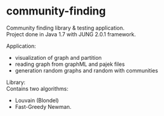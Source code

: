 community-finding
=================

Community finding library &amp; testing application.  
Project done in Java 1.7 with JUNG 2.0.1 framework.

Application:
* visualization of graph and partition
* reading graph from graphML and pajek files
* generation random graphs and random with communities

Library:  
Contains two algorithms:
* Louvain (Blondel)
* Fast-Greedy Newman.

